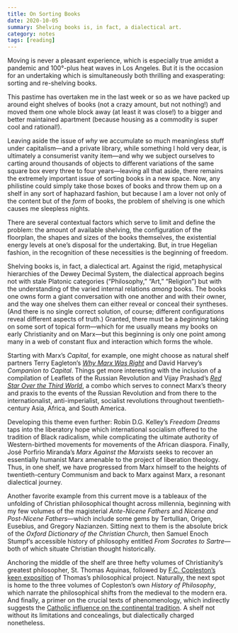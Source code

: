 ```yaml
---
title: On Sorting Books
date: 2020-10-05
summary: Shelving books is, in fact, a dialectical art.
category: notes
tags: [reading]
---
```


Moving is never a pleasant experience, which is especially true amidst a pandemic and 100°-plus heat waves in Los Angeles. But it is the occasion for an undertaking which is simultaneously both thrilling and exasperating: sorting and re-shelving books.

This pastime has overtaken me in the last week or so as we have packed up around eight shelves of books (not a crazy amount, but not nothing!) and moved them one whole block away (at least it was close!) to a bigger and better maintained apartment (because housing as a commodity is super cool and rational!).

Leaving aside the issue of _why_ we accumulate so much meaningless stuff under capitalism—and a private library, while something I hold very dear, is ultimately a consumerist vanity item—and why we subject ourselves to carting around thousands of objects to different variations of the same square box every three to four years—leaving all that aside, there remains the extremely important issue of sorting books in a new space. Now, any philistine could simply take those boxes of books and throw them up on a shelf in any sort of haphazard fashion, but because I am a lover not only of the content but of the _form_ of books, the problem of shelving is one which causes me sleepless nights.

There are several contextual factors which serve to limit and define the problem: the amount of available shelving, the configuration of the floorplan, the shapes and sizes of the books themselves, the existential energy levels at one’s disposal for the undertaking. But, in true Hegelian fashion, in the recognition of these necessities is the beginning of freedom.

Shelving books is, in fact, a dialectical art. Against the rigid, metaphysical hierarchies of the Dewey Decimal System, the dialectical approach begins not with stale Platonic categories (“Philosophy,” “Art,” “Religion”) but with the understanding of the varied internal relations _among_ books. The books one owns form a giant conversation with one another and with their owner, and the way one shelves them can either reveal or conceal their syntheses. (And there is no single correct solution, of course; different configurations reveal different aspects of truth.) Granted, there must be a _beginning_ taking on some sort of topical form—which for me usually means my books on early Christianity and on Marx—but this beginning is only one point among many in a web of constant flux and interaction which forms the whole.

Starting with Marx’s _Capital_, for example, one might choose as natural shelf partners Terry Eagleton’s [_Why Marx Was Right_](/posts/notes/the-marx-delusion) and David Harvey’s _Companion to Capital_. Things get more interesting with the inclusion of a compilation of Leaflets of the Russian Revolution and Vijay Prashad’s [_Red Star Over the Third World_](/posts/notes/red-star-over-the-third-world), a combo which serves to connect Marx’s theory and praxis to the events of the Russian Revolution and from there to the internationalist, anti-imperialist, socialist revolutions throughout twentieth-century Asia, Africa, and South America.

Developing this theme even further: Robin D.G. Kelley’s _Freedom Dreams_ taps into the liberatory hope which international socialism offered to the tradition of Black radicalism, while complicating the ultimate authority of Western-birthed movements for movements of the African diaspora. Finally, José Porfirio Miranda’s _Marx Against the Marxists_ seeks to recover an essentially humanist Marx amenable to the project of liberation theology. Thus, in one shelf, we have progressed from Marx himself to the heights of twentieth-century Communism and back to Marx against Marx, a resonant dialectical journey.

Another favorite example from this current move is a tableaux of the unfolding of Christian philosophical thought across millennia, beginning with my few volumes of the magisterial _Ante-Nicene Fathers_ and _Nicene and Post-Nicene Fathers_—which include some gems by Tertullian, Origen, Eusebius, and Gregory Nazianzen. Sitting next to them is the absolute brick of the _Oxford Dictionary of the Christian Church_, then Samuel Enoch Stumpf’s accessible history of philosophy entitled _From Socrates to Sartre_—both of which situate Christian thought historically.

Anchoring the middle of the shelf are three hefty volumes of Christianity’s greatest philosopher, St. Thomas Aquinas, followed by [F.C. Copleston’s keen exposition](/posts/notes/aquinas-and-the-role-of-the-metaphysician) of Thomas’s philosophical project. Naturally, the next spot is home to the three volumes of Copleston’s own _History of Philosophy_, which narrate the philosophical shifts from the medieval to the modern era. And finally, a primer on the crucial texts of phenomenology, which indirectly suggests the [Catholic influence on the continental tradition](https://www.commonwealmagazine.org/god-continental-philosophers). A shelf not without its limitations and concealings, but dialectically charged nonetheless.
